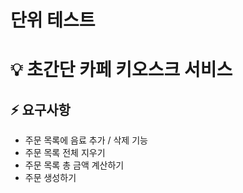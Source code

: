 # 단위 테스트

# 💡 초간단 카페 키오스크 서비스 

## ⚡️ 요구사항
- 주문 목록에 음료 추가 / 삭제 기능
- 주문 목록 전체 지우기
- 주문 목록 총 금액 계산하기
- 주문 생성하기


